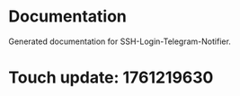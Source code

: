 # Documentation

Generated documentation for SSH-Login-Telegram-Notifier.

# Touch update: 1761219630
